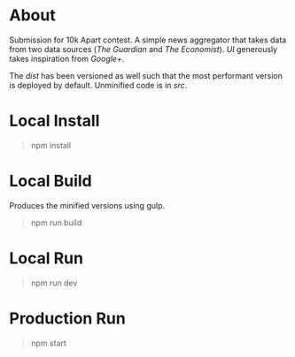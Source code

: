 # About

 Submission for 10k Apart contest.  A simple news aggregator that takes data from two data sources (*The Guardian* and *The Economist*).  *UI* generously takes inspiration from *Google+*.

 The *dist* has been versioned as well such that the most performant version is deployed by default.  Unminified code is in *src*.

# Local Install

> npm install

# Local Build

Produces the minified versions using gulp.

> npm run build

# Local Run

> npm run dev

# Production Run

> npm start

